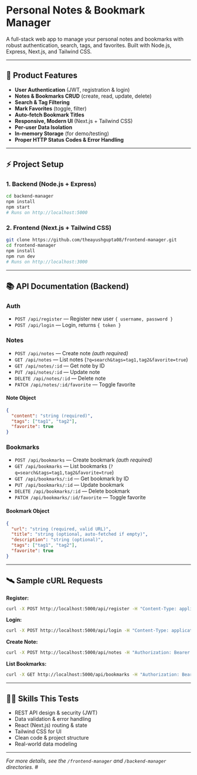 # Personal Notes & Bookmark Manager

A full-stack web app to manage your personal notes and bookmarks with robust authentication, search, tags, and favorites. Built with Node.js, Express, Next.js, and Tailwind CSS.

---

## 🚀 Product Features
- **User Authentication** (JWT, registration & login)
- **Notes & Bookmarks CRUD** (create, read, update, delete)
- **Search & Tag Filtering**
- **Mark Favorites** (toggle, filter)
- **Auto-fetch Bookmark Titles**
- **Responsive, Modern UI** (Next.js + Tailwind CSS)
- **Per-user Data Isolation**
- **In-memory Storage** (for demo/testing)
- **Proper HTTP Status Codes & Error Handling**

---

## ⚡ Project Setup

### 1. Backend (Node.js + Express)
```bash
cd backend-manager
npm install
npm start
# Runs on http://localhost:5000
```

### 2. Frontend (Next.js + Tailwind CSS)
```bash
git clone https://github.com/theayushgupta08/frontend-manager.git
cd frontend-manager
npm install
npm run dev
# Runs on http://localhost:3000
```

---

## 📚 API Documentation (Backend)

### Auth
- `POST /api/register` — Register new user `{ username, password }`
- `POST /api/login` — Login, returns `{ token }`

### Notes
- `POST /api/notes` — Create note *(auth required)*
- `GET /api/notes` — List notes (`?q=search&tags=tag1,tag2&favorite=true`)
- `GET /api/notes/:id` — Get note by ID
- `PUT /api/notes/:id` — Update note
- `DELETE /api/notes/:id` — Delete note
- `PATCH /api/notes/:id/favorite` — Toggle favorite

#### Note Object
```json
{
  "content": "string (required)",
  "tags": ["tag1", "tag2"],
  "favorite": true
}
```

### Bookmarks
- `POST /api/bookmarks` — Create bookmark *(auth required)*
- `GET /api/bookmarks` — List bookmarks (`?q=search&tags=tag1,tag2&favorite=true`)
- `GET /api/bookmarks/:id` — Get bookmark by ID
- `PUT /api/bookmarks/:id` — Update bookmark
- `DELETE /api/bookmarks/:id` — Delete bookmark
- `PATCH /api/bookmarks/:id/favorite` — Toggle favorite

#### Bookmark Object
```json
{
  "url": "string (required, valid URL)",
  "title": "string (optional, auto-fetched if empty)",
  "description": "string (optional)",
  "tags": ["tag1", "tag2"],
  "favorite": true
}
```

---

## 🛰️ Sample cURL Requests

**Register:**
```bash
curl -X POST http://localhost:5000/api/register -H "Content-Type: application/json" -d '{"username":"testuser","password":"testpass"}'
```

**Login:**
```bash
curl -X POST http://localhost:5000/api/login -H "Content-Type: application/json" -d '{"username":"testuser","password":"testpass"}'
```

**Create Note:**
```bash
curl -X POST http://localhost:5000/api/notes -H "Authorization: Bearer <JWT>" -H "Content-Type: application/json" -d '{"content":"My note","tags":["personal"]}'
```

**List Bookmarks:**
```bash
curl -X GET http://localhost:5000/api/bookmarks -H "Authorization: Bearer <JWT>"
```

---

## 🧑‍💻 Skills This Tests
- REST API design & security (JWT)
- Data validation & error handling
- React (Next.js) routing & state
- Tailwind CSS for UI
- Clean code & project structure
- Real-world data modeling

---

*For more details, see the `/frontend-manager` and `/backend-manager` directories.* #
